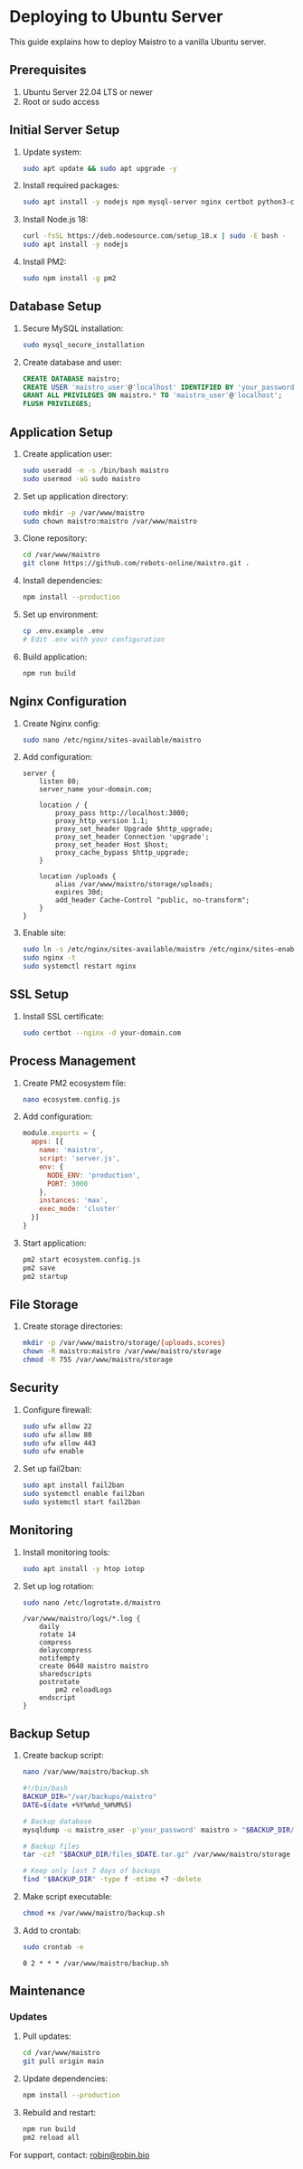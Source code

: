 # Deploying to Ubuntu Server

This guide explains how to deploy Maistro to a vanilla Ubuntu server.

## Prerequisites

1. Ubuntu Server 22.04 LTS or newer
2. Root or sudo access

## Initial Server Setup

1. Update system:
   ```bash
   sudo apt update && sudo apt upgrade -y
   ```

2. Install required packages:
   ```bash
   sudo apt install -y nodejs npm mysql-server nginx certbot python3-certbot-nginx
   ```

3. Install Node.js 18:
   ```bash
   curl -fsSL https://deb.nodesource.com/setup_18.x | sudo -E bash -
   sudo apt install -y nodejs
   ```

4. Install PM2:
   ```bash
   sudo npm install -g pm2
   ```

## Database Setup

1. Secure MySQL installation:
   ```bash
   sudo mysql_secure_installation
   ```

2. Create database and user:
   ```sql
   CREATE DATABASE maistro;
   CREATE USER 'maistro_user'@'localhost' IDENTIFIED BY 'your_password';
   GRANT ALL PRIVILEGES ON maistro.* TO 'maistro_user'@'localhost';
   FLUSH PRIVILEGES;
   ```

## Application Setup

1. Create application user:
   ```bash
   sudo useradd -m -s /bin/bash maistro
   sudo usermod -aG sudo maistro
   ```

2. Set up application directory:
   ```bash
   sudo mkdir -p /var/www/maistro
   sudo chown maistro:maistro /var/www/maistro
   ```

3. Clone repository:
   ```bash
   cd /var/www/maistro
   git clone https://github.com/rebots-online/maistro.git .
   ```

4. Install dependencies:
   ```bash
   npm install --production
   ```

5. Set up environment:
   ```bash
   cp .env.example .env
   # Edit .env with your configuration
   ```

6. Build application:
   ```bash
   npm run build
   ```

## Nginx Configuration

1. Create Nginx config:
   ```bash
   sudo nano /etc/nginx/sites-available/maistro
   ```

2. Add configuration:
   ```nginx
   server {
       listen 80;
       server_name your-domain.com;

       location / {
           proxy_pass http://localhost:3000;
           proxy_http_version 1.1;
           proxy_set_header Upgrade $http_upgrade;
           proxy_set_header Connection 'upgrade';
           proxy_set_header Host $host;
           proxy_cache_bypass $http_upgrade;
       }

       location /uploads {
           alias /var/www/maistro/storage/uploads;
           expires 30d;
           add_header Cache-Control "public, no-transform";
       }
   }
   ```

3. Enable site:
   ```bash
   sudo ln -s /etc/nginx/sites-available/maistro /etc/nginx/sites-enabled/
   sudo nginx -t
   sudo systemctl restart nginx
   ```

## SSL Setup

1. Install SSL certificate:
   ```bash
   sudo certbot --nginx -d your-domain.com
   ```

## Process Management

1. Create PM2 ecosystem file:
   ```bash
   nano ecosystem.config.js
   ```

2. Add configuration:
   ```javascript
   module.exports = {
     apps: [{
       name: 'maistro',
       script: 'server.js',
       env: {
         NODE_ENV: 'production',
         PORT: 3000
       },
       instances: 'max',
       exec_mode: 'cluster'
     }]
   }
   ```

3. Start application:
   ```bash
   pm2 start ecosystem.config.js
   pm2 save
   pm2 startup
   ```

## File Storage

1. Create storage directories:
   ```bash
   mkdir -p /var/www/maistro/storage/{uploads,scores}
   chown -R maistro:maistro /var/www/maistro/storage
   chmod -R 755 /var/www/maistro/storage
   ```

## Security

1. Configure firewall:
   ```bash
   sudo ufw allow 22
   sudo ufw allow 80
   sudo ufw allow 443
   sudo ufw enable
   ```

2. Set up fail2ban:
   ```bash
   sudo apt install fail2ban
   sudo systemctl enable fail2ban
   sudo systemctl start fail2ban
   ```

## Monitoring

1. Install monitoring tools:
   ```bash
   sudo apt install -y htop iotop
   ```

2. Set up log rotation:
   ```bash
   sudo nano /etc/logrotate.d/maistro
   ```
   ```
   /var/www/maistro/logs/*.log {
       daily
       rotate 14
       compress
       delaycompress
       notifempty
       create 0640 maistro maistro
       sharedscripts
       postrotate
           pm2 reloadLogs
       endscript
   }
   ```

## Backup Setup

1. Create backup script:
   ```bash
   nano /var/www/maistro/backup.sh
   ```
   ```bash
   #!/bin/bash
   BACKUP_DIR="/var/backups/maistro"
   DATE=$(date +%Y%m%d_%H%M%S)
   
   # Backup database
   mysqldump -u maistro_user -p'your_password' maistro > "$BACKUP_DIR/db_$DATE.sql"
   
   # Backup files
   tar -czf "$BACKUP_DIR/files_$DATE.tar.gz" /var/www/maistro/storage
   
   # Keep only last 7 days of backups
   find "$BACKUP_DIR" -type f -mtime +7 -delete
   ```

2. Make script executable:
   ```bash
   chmod +x /var/www/maistro/backup.sh
   ```

3. Add to crontab:
   ```bash
   sudo crontab -e
   ```
   ```
   0 2 * * * /var/www/maistro/backup.sh
   ```

## Maintenance

### Updates

1. Pull updates:
   ```bash
   cd /var/www/maistro
   git pull origin main
   ```

2. Update dependencies:
   ```bash
   npm install --production
   ```

3. Rebuild and restart:
   ```bash
   npm run build
   pm2 reload all
   ```

For support, contact: robin@robin.bio

